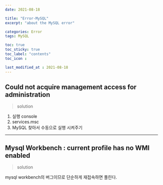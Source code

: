```yaml
---
date: 2021-08-18

title: "Error-MySQL"
excerpt: "about the MySQL error"

categories: Error
tags: MySQL

toc: true  
toc_sticky: true
toc_label: "contents"
toc_icon : 

last_modified_at : 2021-08-18
---
```


## Could not acquire management access for administration
>solution  

1. 실행 console
2. services.msc
3. MySQL 찾아서 수동으로 실행 시켜주기
---
## Mysql Workbench : current profile has no WMI enabled
> solution  

mysql workbench의 버그이므로 단순하게 재접속하면 풀린다.
